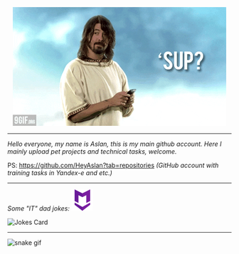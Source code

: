 <p align="center">
  <img src="https://github.com/Kakoytobarista/Kakoytobarista/blob/main/ghrol.gif?raw=true" alt="Sublime's custom image"/>
</p>


_____
*Hello everyone, my name is Aslan, this is my main github account. Here I mainly upload pet projects and technical tasks, welcome.*
<br>

PS: https://github.com/HeyAslan?tab=repositories *(GitHub account with training tasks in Yandex-e and etc.)*
_____
*Some "IT" dad jokes:*
![alt-текст](https://github.com/adam-p/markdown-here/raw/master/src/common/images/icon48.png "Текст заголовка логотипа 1")


![Jokes Card](https://readme-jokes.vercel.app/api)

_____
![snake gif](https://github.com/KakoytoBarista/KakoytoBarista/blob/output/github-contribution-grid-snake.gif)
